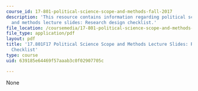 ```yaml
---
course_id: 17-801-political-science-scope-and-methods-fall-2017
description: 'This resource contains information regarding political science scope
  and methods lecture slides: Research design checklist.'
file_location: /coursemedia/17-801-political-science-scope-and-methods-fall-2017/639185e64469f57aaab3c0f02907705c_MIT17_801F17_Week5_2.pdf
file_type: application/pdf
layout: pdf
title: '17.801F17 Political Science Scope and Methods Lecture Slides: Research Design
  Checklist'
type: course
uid: 639185e64469f57aaab3c0f02907705c

---
```

None